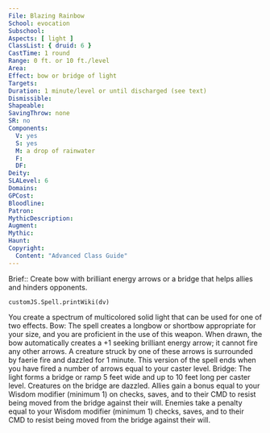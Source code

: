 ```yaml
---
File: Blazing Rainbow
School: evocation
Subschool: 
Aspects: [ light ]
ClassList: { druid: 6 }
CastTime: 1 round
Range: 0 ft. or 10 ft./level
Area: 
Effect: bow or bridge of light
Targets: 
Duration: 1 minute/level or until discharged (see text)
Dismissible: 
Shapeable: 
SavingThrow: none
SR: no
Components:
  V: yes
  S: yes
  M: a drop of rainwater
  F: 
  DF: 
Deity: 
SLALevel: 6
Domains: 
GPCost: 
Bloodline: 
Patron: 
MythicDescription: 
Augment: 
Mythic: 
Haunt: 
Copyright:
  Content: "Advanced Class Guide"
---
```

Brief:: Create bow with brilliant energy arrows or a bridge that helps allies and hinders opponents.

```dataviewjs
customJS.Spell.printWiki(dv)
```

You create a spectrum of multicolored solid light that can be used for one of two effects.  Bow: The spell creates a longbow or shortbow appropriate for your size, and you are proficient in the use of this weapon. When drawn, the bow automatically creates a +1 seeking brilliant energy arrow; it cannot fire any other arrows. A creature struck by one of these arrows is surrounded by faerie fire and dazzled for 1 minute. This version of the spell ends when you have fired a number of arrows equal to your caster level.  Bridge: The light forms a bridge or ramp 5 feet wide and up to 10 feet long per caster level. Creatures on the bridge are dazzled. Allies gain a bonus equal to your Wisdom modifier (minimum 1) on checks, saves, and to their CMD to resist being moved from the bridge against their will.  Enemies take a penalty equal to your Wisdom modifier (minimum 1) checks, saves, and to their CMD to resist being moved from the bridge against their will.
